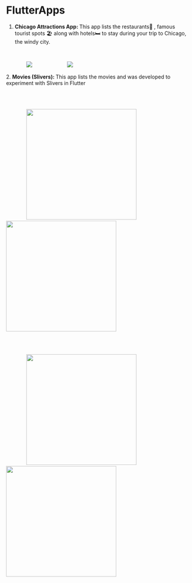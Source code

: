 # FlutterApps
1. <b>Chicago Attractions App: </b>
This app lists the restaurants🥪 , famous tourist spots 🏖️ along with hotels🛏️ to stay during your trip to Chicago, the windy city.    

<br/>
<p float="center">
  &nbsp;&nbsp;&nbsp;&nbsp;&nbsp;&nbsp;&nbsp;&nbsp;&nbsp;&nbsp;&nbsp;&nbsp;&nbsp;
 <img src="https://github.com/Nancyp1997/flutterApps/blob/master/chicago_attractions/images/readme1.png" /> 
&nbsp;&nbsp;&nbsp;&nbsp;&nbsp;&nbsp;&nbsp;&nbsp;&nbsp;&nbsp;&nbsp;&nbsp;&nbsp;&nbsp;&nbsp;&nbsp;&nbsp;&nbsp;&nbsp;&nbsp;&nbsp;&nbsp;

  <img src="https://github.com/Nancyp1997/flutterApps/blob/master/chicago_attractions/images/readme2.png" /> 
 
</p>
2. <b>Movies (Slivers): </b>
This app lists the movies and was developed to experiment with Slivers in Flutter

<br/><br/>
<p float="center">
  &nbsp;&nbsp;&nbsp;&nbsp;&nbsp;&nbsp;&nbsp;&nbsp;&nbsp;&nbsp;&nbsp;&nbsp;&nbsp;
 <img src="https://github.com/Nancyp1997/flutterApps/blob/master/movies_app/m2readme.png" style="width:300px;" /> 
&nbsp;&nbsp;&nbsp;&nbsp;&nbsp;&nbsp;&nbsp;&nbsp;&nbsp;&nbsp;&nbsp;&nbsp;&nbsp;&nbsp;&nbsp;&nbsp;&nbsp;&nbsp;&nbsp;&nbsp;&nbsp;&nbsp;

 <img src="https://github.com/Nancyp1997/flutterApps/blob/master/movies_app/m1readme.png" style="width:300px;" /> 
 
</p>
<br/><br/>
<p float="center">
  &nbsp;&nbsp;&nbsp;&nbsp;&nbsp;&nbsp;&nbsp;&nbsp;&nbsp;&nbsp;&nbsp;&nbsp;&nbsp;
 <img src="https://github.com/Nancyp1997/flutterApps/blob/master/movies_app/m4readme.png" style="width:300px;" /> 
&nbsp;&nbsp;&nbsp;&nbsp;&nbsp;&nbsp;&nbsp;&nbsp;&nbsp;&nbsp;&nbsp;&nbsp;&nbsp;&nbsp;&nbsp;&nbsp;&nbsp;&nbsp;&nbsp;&nbsp;&nbsp;&nbsp;

 <img src="https://github.com/Nancyp1997/flutterApps/blob/master/movies_app/m3readme.png" style="width:300px;" /> 
 
</p>


